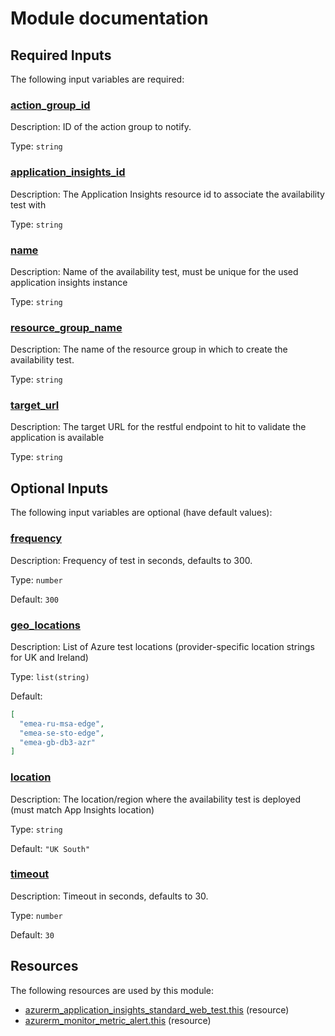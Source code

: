 # Module documentation

## Required Inputs

The following input variables are required:

### <a name="input_action_group_id"></a> [action\_group\_id](#input\_action\_group\_id)

Description: ID of the action group to notify.

Type: `string`

### <a name="input_application_insights_id"></a> [application\_insights\_id](#input\_application\_insights\_id)

Description: The Application Insights resource id to associate the availability test with

Type: `string`

### <a name="input_name"></a> [name](#input\_name)

Description: Name of the availability test, must be unique for the used application insights instance

Type: `string`

### <a name="input_resource_group_name"></a> [resource\_group\_name](#input\_resource\_group\_name)

Description: The name of the resource group in which to create the availability test.

Type: `string`

### <a name="input_target_url"></a> [target\_url](#input\_target\_url)

Description: The target URL for the restful endpoint to hit to validate the application is available

Type: `string`

## Optional Inputs

The following input variables are optional (have default values):

### <a name="input_frequency"></a> [frequency](#input\_frequency)

Description: Frequency of test in seconds, defaults to 300.

Type: `number`

Default: `300`

### <a name="input_geo_locations"></a> [geo\_locations](#input\_geo\_locations)

Description: List of Azure test locations (provider-specific location strings for UK and Ireland)

Type: `list(string)`

Default:

```json
[
  "emea-ru-msa-edge",
  "emea-se-sto-edge",
  "emea-gb-db3-azr"
]
```

### <a name="input_location"></a> [location](#input\_location)

Description: The location/region where the availability test is deployed (must match App Insights location)

Type: `string`

Default: `"UK South"`

### <a name="input_timeout"></a> [timeout](#input\_timeout)

Description: Timeout in seconds, defaults to 30.

Type: `number`

Default: `30`


## Resources

The following resources are used by this module:

- [azurerm_application_insights_standard_web_test.this](https://registry.terraform.io/providers/hashicorp/azurerm/latest/docs/resources/application_insights_standard_web_test) (resource)
- [azurerm_monitor_metric_alert.this](https://registry.terraform.io/providers/hashicorp/azurerm/latest/docs/resources/monitor_metric_alert) (resource)
